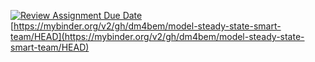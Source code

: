 [![Review Assignment Due Date](https://classroom.github.com/assets/deadline-readme-button-24ddc0f5d75046c5622901739e7c5dd533143b0c8e959d652212380cedb1ea36.svg)](https://classroom.github.com/a/A5DUrLb2)
[https://mybinder.org/v2/gh/dm4bem/model-steady-state-smart-team/HEAD](https://mybinder.org/v2/gh/dm4bem/model-steady-state-smart-team/HEAD)
